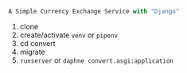 ```python
A Simple Currency Exchange Service with "Django"
```
1) clone
2) create/activate `venv` or `pipenv`
3) cd convert
3) migrate
4) `runserver` or `daphne convert.asgi:application`



